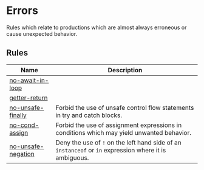 <!--
 generated docs file, do not edit by hand, see xtask/docgen 
-->

# Errors

Rules which relate to productions which are almost always erroneous or cause
unexpected behavior.
## Rules
| Name | Description |
| ---- | ----------- |
| [no-await-in-loop](./no-await-in-loop.md) |  |
| [getter-return](./getter-return.md) |  |
| [no-unsafe-finally](./no-unsafe-finally.md) | Forbid the use of unsafe control flow statements in try and catch blocks. |
| [no-cond-assign](./no-cond-assign.md) | Forbid the use of assignment expressions in conditions which may yield unwanted behavior. |
| [no-unsafe-negation](./no-unsafe-negation.md) | Deny the use of `!` on the left hand side of an `instanceof` or `in` expression where it is ambiguous. |

